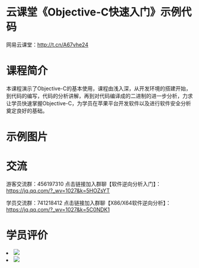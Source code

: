 # 云课堂《Objective-C快速入门》示例代码

网易云课堂：http://t.cn/A67vhe24


# 课程简介

本课程演示了Objective-C的基本使用，课程由浅入深，从开发环境的搭建开始，到代码的编写，代码的分析讲解，再到对代码编译成的二进制的进一步分析，力求让学员快速掌握Objective-C，为学员在苹果平台开发软件以及进行软件安全分析奠定良好的基础。

# 示例图片


# 交流

游客交流群：456197310 点击链接加入群聊【软件逆向分析入门】：https://jq.qq.com/?_wv=1027&k=5HOZsYT

学员交流群：741218412 点击链接加入群聊【X86/X64软件逆向分析】：https://jq.qq.com/?_wv=1027&k=5C0NDK1

# 学员评价

<li><img src="https://raw.githubusercontent.com/zmrbak/StartOC/master/%E5%AD%A6%E5%91%98%E8%AF%84%E4%BB%B7/Screenshot_2020-02-25-11-34-20.png"><br/>
<li><img src="https://raw.githubusercontent.com/zmrbak/StartOC/master/%E5%AD%A6%E5%91%98%E8%AF%84%E4%BB%B7/Screenshot_2020-02-25-11-39-04.png"><br/>

